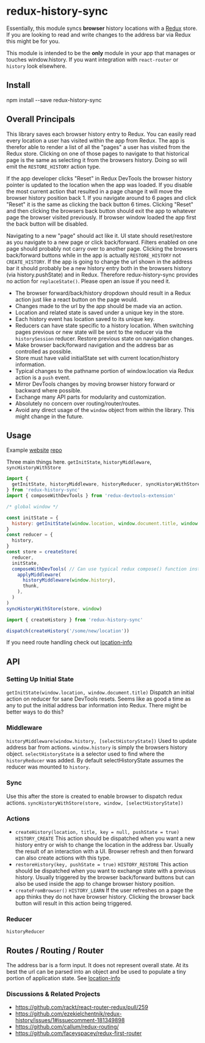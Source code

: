# redux-history-sync

Essentially, this module syncs **browser** history locations with a [Redux](https://github.com/rackt/redux) store. If you are looking to read and write changes to the address bar via Redux this might be for you.

This module is intended to be the **only** module in your app that manages or touches window.history. If you want integration with `react-router` or `history` look elsewhere.

## Install

npm install --save redux-history-sync

## Overall Principals

This library saves each browser history entry to Redux. You can easily read every location a user has visited within the app from Redux. The app is therefor able to render a list of all the "pages" a user has visited from the Redux store. Clicking on one of those pages to navigate to that historical page is the same as selecting it from the browsers history. Doing so will emit the `RESTORE_HISTORY` action type.

If the app developer clicks "Reset" in Redux DevTools the browser history pointer is updated to the location when the app was loaded. If you disable the most current action that resulted in a page change it will move the browser history position back 1. If you navigate around to 6 pages and click "Reset" it is the same as clicking the back button 6 times. Clicking "Reset" and then clicking the browsers back button should exit the app to whatever page the browser visited previously. If browser window loaded the app first the back button will be disabled.

Navigating to a new "page" should act like it. UI state should reset/restore as you navigate to a new page or click back/forward. Filters enabled on one page should probably not carry over to another page. Clicking the browsers back/forward buttons while in the app is actually `RESTORE_HISTORY` not `CREATE_HISTORY`. If the app is going to change the url shown in the address bar it should probably be a new history entry both in the browsers history (via history.pushState) and in Redux. Therefore redux-history-sync provides no action for `replaceState()`. Please open an issue if you need it.

* The browser forward/back/history dropdown should result in a Redux action just like a react button on the page would.
* Changes made to the url by the app should be made via an action.
* Location and related state is saved under a unique key in the store.
* Each history event has location saved to its unique key.
* Reducers can have state specific to a history location. When switching pages previous or new state will be sent to the reducer via the `historySession` reducer. Restore previous state on navigation changes.
* Make browser back/forward navigation and the address bar as controlled as possible.
* Store must have valid initialState set with current location/history information.
* Typical changes to the pathname portion of window.location via Redux action is a `push` event.
* Mirror DevTools changes by moving browser history forward or backward where possible.
* Exchange many API parts for modularity and customization.
* Absolutely no concern over routing/router/routes.
* Avoid any direct usage of the `window` object from within the library. This might change in the future.

## Usage

Example [website](https://redux-history.cape.io) [repo](https://github.com/cape-io/redux-history-example)

Three main things here. `getInitState`, `historyMiddleware`, `syncHistoryWithStore`

```javascript
import {
  getInitState, historyMiddleware, historyReducer, syncHistoryWithStore,
} from 'redux-history-sync'
import { composeWithDevTools } from 'redux-devtools-extension'

/* global window */

const initState = {
  history: getInitState(window.location, window.document.title, window.history),
}
const reducer = {
  history,
}
const store = createStore(
  reducer,
  initState,
  composeWithDevTools( // Can use typical redux compose() function instead.
    applyMiddleware(
      historyMiddleware(window.history),
      thunk,
    ),
  )
)
syncHistoryWithStore(store, window)
```

```javascript
import { createHistory } from 'redux-history-sync'

dispatch(createHistory('/some/new/location'))

```

If you need route handling check out [location-info](https://www.npmjs.com/package/location-info)

## API

### Setting Up Initial State

`getInitState(window.location, window.document.title)` Dispatch an initial action on reducer for sane DevTools resets. Seems like as good a time as any to put the initial address bar information into Redux. There might be better ways to do this?

### Middleware

`historyMiddleware(window.history, [selectHistoryState])` Used to update address bar from actions. `window.history` is simply the browsers history object. `selectHistoryState` is a selector used to find where the `historyReducer` was added. By default selectHistoryState assumes the reducer was mounted to `history`.

### Sync

Use this after the store is created to enable browser to dispatch redux actions.
`syncHistoryWithStore(store, window, [selectHistoryState])`

### Actions

* `createHistory(location, title, key = null, pushState = true)` `HISTORY_CREATE` This action should be dispatched when you want a new history entry or wish to change the location in the address bar. Usually the result of an interaction with a UI. Browser refresh and then forward can also create actions with this type.
* `restoreHistory(key, pushState = true)` `HISTORY_RESTORE` This action should be dispatched when you want to exchange state with a previous history. Usually triggered by the browser back/forward buttons but can also be used inside the app to change browser history position.
* `createFromBrowser()` `HISTORY_LEARN` If the user refreshes on a page the app thinks they do not have browser history. Clicking the browser back button will result in this action being triggered.

### Reducer

`historyReducer`

## Routes / Routing / Router

The address bar is a form input. It does not represent overall state. At its best the url can be parsed into an object and be used to populate a tiny portion of application state. See [location-info](https://www.npmjs.com/package/location-info)

### Discussions & Related Projects

* https://github.com/rackt/react-router-redux/pull/259
* https://github.com/ezekielchentnik/redux-history/issues/1#issuecomment-181349898
* https://github.com/callum/redux-routing/
* https://github.com/faceyspacey/redux-first-router
